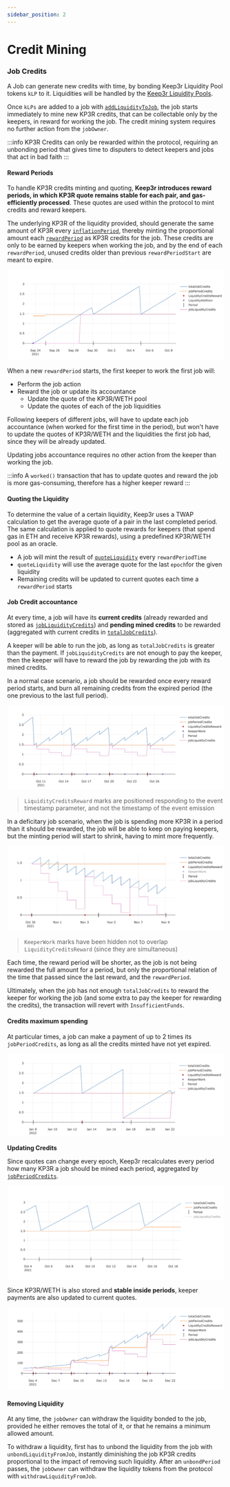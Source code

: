 ```yaml
---
sidebar_position: 2
---
```

# Credit Mining

### Job Credits

A Job can generate new credits with time, by bonding Keep3r Liquidity Pool tokens `kLP` to it. Liquidities will be handled by the [Keep3r Liquidity Pools](../keep3r-liquidity-pools/README.md).

Once `kLPs` are added to a job with [`addLiquidityToJob`](../../technical/peripherals/IKeep3rJobFundableLiquidity.md#addliquiditytojob-address-_job-address-_liquidity-uint256-_amount-external), the job starts immediately to mine new KP3R credits, that can be collectable only by the keepers, in reward for working the job. The credit mining system requires no further action from the `jobOwner`.

:::info
KP3R Credits can only be rewarded within the protocol, requiring an unbonding period that gives time to disputers to detect keepers and jobs that act in bad faith
:::

#### Reward Periods

To handle KP3R credits minting and quoting, **Keep3r introduces reward periods, in which KP3R quote remains stable for each pair, and gas-efficiently processed**. These quotes are used within the protocol to mint credits and reward keepers.

The underlying KP3R of the liquidity provided, should generate the same amount of KP3R every [`inflationPeriod`](../../technical/peripherals/IKeep3rParameters.md#inflationperiod-uint256-_period-external), thereby minting the proportional amount each [`rewardPeriod`](../../technical/peripherals/IKeep3rParameters.md#rewardperiodtime-uint256-_days-external) as KP3R credits for the job. These credits are only to be earned by keepers when working the job, and by the end of each `rewardPeriod`, unused credits older than previous `rewardPeriodStart` are meant to expire.

![Credit mining without work](./img/image-4.png)

When a new `rewardPeriod` starts, the first keeper to work the first job will:

* Perform the job action
* Reward the job or update its accountance
  * Update the quote of the KP3R/WETH pool
  * Update the quotes of each of the job liquidities

Following keepers of different jobs, will have to update each job accountance \(when worked for the first time in the period\), but won't have to update the quotes of KP3R/WETH and the liquidities the first job had, since they will be already updated.

Updating jobs accountance requires no other action from the keeper than working the job.

:::info
A `worked()` transaction that has to update quotes and reward the job is more gas-consuming, therefore has a higher keeper reward
:::

#### Quoting the Liquidity

To determine the value of a certain liquidity, Keep3r uses a TWAP calculation to get the average quote of a pair in the last completed period. The same calculation is applied to quote rewards for keepers \(that spend gas in ETH and receive KP3R rewards\), using a predefined KP3R/WETH pool as an oracle.

* A job will mint the result of [`quoteLiquidity`](../../technical/peripherals/IKeep3rJobFundableLiquidity.md#quoteliquidity-address-_liquidity-uint256-_amount-uint256-_periodcredits-external) every `rewardPeriodTime` 
* `quoteLiquidity` will use the average quote for the last `epoch`for the given liquidity
* Remaining credits will be updated to current quotes each time a `rewardPeriod` starts

#### Job Credit accountance

At every time, a job will have its **current credits** \(already rewarded and stored as [`jobLiquidityCredits`](../../technical/peripherals/IKeep3rJobFundableLiquidity.md#jobperiodcredits-address-_job-uint256-_amount-external)\) and **pending mined credits** to be rewarded \(aggregated with current credits in [`totalJobCredits`](../../technical/peripherals/IKeep3rJobFundableLiquidity.md#totaljobcredits-address-_job-uint256-_amount-external)\). 

A keeper will be able to run the job, as long as `totalJobCredits` is greater than the payment. If `jobLiquidityCredits` are not enough to pay the keeper, then the keeper will have to reward the job by rewarding the job with its mined credits.

In a normal case scenario, a job should be rewarded once every reward period starts, and burn all remaining credits from the expired period \(the one previous to the last full period\).

![Normal case scenario](./img/image-9.png)

> `LiquidityCreditsReward` marks are positioned responding to the event timestamp parameter, and not the timestamp of the event emission

In a deficitary job scenario, when the job is spending more KP3R in a period than it should be rewarded, the job will be able to keep on paying keepers, but the minting period will start to shrink, having to mint more frequently.

![Deficitary job scenario](./img/image-7.png)

> `KeeperWork` marks have been hidden not to overlap `LiquidityCreditsReward` (since they are simultaneous)

Each time, the reward period will be shorter, as the job is not being rewarded the full amount for a period, but only the proportional relation of the time that passed since the last reward, and the `rewardPeriod`.

Ultimately, when the job has not enough `totalJobCredits` to reward the keeper for working the job \(and some extra to pay the keeper for rewarding the credits\), the transaction will revert with `InsufficientFunds`.

#### Credits maximum spending

At particular times, a job can make a payment of up to 2 times its `jobPeriodCredits`, as long as all the credits minted have not yet expired.

![Credits spending greater than jobPeriodCredits](./img/image-2.png)

**Updating Credits**

Since quotes can change every epoch, Keep3r recalculates every period how many KP3R a job should be mined each period, aggregated by [`jobPeriodCredits`](../../technical/peripherals/IKeep3rJobFundableLiquidity.md#jobperiodcredits-address-_job-uint256-_amount-external).

![Credit mining with quote change](./img/image-5.png)

Since KP3R/WETH is also stored and **stable inside periods**, keeper payments are also updated to current quotes.

![Work scenario with quote change](./img/image-1.png)

#### Removing Liquidity

At any time, the `jobOwner` can withdraw the liquidity bonded to the job, provided he either removes the total of it, or that he remains a minimum allowed amount.

To withdraw a liquidity, first has to unbond the liquidity from the job with `unbondLiquidityFromJob`, instantly diminishing the job KP3R credits proportional to the impact of removing such liquidity. After an `unbondPeriod` passes, the `jobOwner` can withdraw the liquidity tokens from the protocol with `withdrawLiquidityFromJob`.

